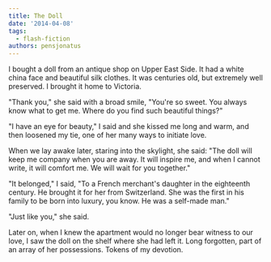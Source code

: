 ```yaml
---
title: The Doll
date: '2014-04-08'
tags:
  - flash-fiction
authors: pensjonatus
---
```


I bought a doll from an antique shop on Upper East Side. It had a white china
face and beautiful silk clothes. It was centuries old, but extremely well
preserved. I brought it home to Victoria.

<!-- truncate -->

"Thank you," she said with a broad smile, "You're so sweet. You always know what
to get me. Where do you find such beautiful things?"

"I have an eye for beauty," I said and she kissed me long and warm, and then
loosened my tie, one of her many ways to initiate love.

When we lay awake later, staring into the skylight, she said: "The doll will
keep me company when you are away. It will inspire me, and when I cannot write,
it will comfort me. We will wait for you together."

"It belonged," I said, "To a French merchant's daughter in the eighteenth
century. He brought it for her from Switzerland. She was the first in his family
to be born into luxury, you know. He was a self-made man."

"Just like you," she said.

Later on, when I knew the apartment would no longer bear witness to our love, I
saw the doll on the shelf where she had left it. Long forgotten, part of an
array of her possessions. Tokens of my devotion.
